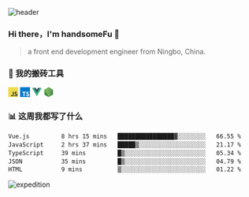 ![header](https://raw.githubusercontent.com/fzq1998/fzq1998/master/header.png)

### Hi there，I'm handsomeFu 👋

> a front end development engineer from Ningbo, China.

### 🔧 我的搬砖工具
<code><img height="20" src="https://raw.githubusercontent.com/github/explore/80688e429a7d4ef2fca1e82350fe8e3517d3494d/topics/javascript/javascript.png" alt="javascript"></code>
<code><img height="20" src="https://raw.githubusercontent.com/github/explore/80688e429a7d4ef2fca1e82350fe8e3517d3494d/topics/typescript/typescript.png" alt="typescript"></code>
<code><img height="20" src="https://raw.githubusercontent.com/github/explore/80688e429a7d4ef2fca1e82350fe8e3517d3494d/topics/vue/vue.png" alt="vue"></code>
<code><img height="20" src="https://raw.githubusercontent.com/github/explore/80688e429a7d4ef2fca1e82350fe8e3517d3494d/topics/nodejs/nodejs.png" alt="nodejs"></code>



### 📊 这周我都写了什么
<!--START_SECTION:waka-->

```txt
Vue.js         8 hrs 15 mins   ████████████████▓░░░░░░░░   66.55 %
JavaScript     2 hrs 37 mins   █████▒░░░░░░░░░░░░░░░░░░░   21.17 %
TypeScript     39 mins         █▒░░░░░░░░░░░░░░░░░░░░░░░   05.34 %
JSON           35 mins         █▒░░░░░░░░░░░░░░░░░░░░░░░   04.79 %
HTML           9 mins          ▒░░░░░░░░░░░░░░░░░░░░░░░░   01.22 %
```

<!--END_SECTION:waka-->


![expedition](https://raw.githubusercontent.com/fzq1998/fzq1998/master/expedition.gif)

